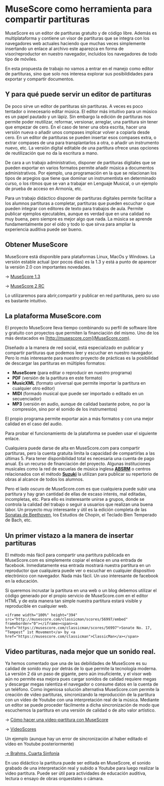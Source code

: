 # MuseScore como herramienta para compartir partituras

MuseScore es un editor de partituras gratuito y de código libre. Además es multiplataforma y contiene un visor de partituras que se integra con los navegadores web actuales haciendo que muchas veces simplemente insertando un enlace al archivo este aparezca en forma de visor/reproductor en nuestro navegador, incluidos los navegadores de todo tipo de móviles. 

En esta propuesta de trabajo no vamos a entrar en el manejo como editor de partituras, sino que solo nos interesa explorar sus posibildidades para exportar y compartir documentos. 

## Y para qué puede servir un editor de partituras

De poco sirve un editor de partituras sin partituras. A veces es poco tentador o innecesario editar música. El editor más intuitivo para un músico es un papel pautado y un lápiz. Sin embargo la edición de partituras nos permite poder reutilizar, reformar, versionar, arreglar, una partitura sin tener que empezar de cero. En el caso de tener una obra escrita, hacer una versión nueva o añadir unos compases implicar volver a copiarla desde cero. En un editor de partituras se pueden insertar esos compases extra, o extrar compases de una para transplantarlos a otra, o añadir un instrumento nuevo, etc. La versión digital editable de una partitura ofrece unas opciones de reutilización que no da la escritura a mano. 

De cara a un trabajo administrativo, disponer de partituras digitales que se pueden exportar en varios formatos permite añadir música a documentos administrativos. Por ejemplo, una programación en la que se relacionan los tipos de arpegios que tiene que dominar un instrumentista en determinado curso, o los ritmos que se van a trabajar en Lenguaje Musical, o un ejemplo de prueba de acceso en Armonía, etc. 

Para un trabajo didáctico disponer de partituras digitales permite facilitar a los alumnos partituras a completar, partituras que pueden escuchar o que pueden integrar con editores de texto para trabajos de aula. Permite publicar ejemplos ejecutables, aunque es verdad que en una calidad no muy buena, pero siempre es mejor algo que nada. La música se aprende fundamentalmente por el oído y todo lo que sirva para ampliar la experiencia auditiva puede ser bueno. 

## Obtener MuseScore

MuseScore está disponible para plataformas Linux, MacOs y Windows. La versión estable actual (por pocos días) es la 1.3 y está a punto de aparecer la versión 2.0 con importantes novedades. 

-> [MuseScore 1.3](https://musescore.org/en/download)

-> [MuseScore 2 RC](https://musescore.org/en/node/50486)

Lo utilizaremos para abrir,compartir y publicar en red partituras, pero su uso es bastante intuitivo. 

## La plataforma MuseScore.com

El proyecto MuseScore lleva tiempo combinando su perfil de software libre y gratuito con proyectos que permiten la financiación del mismo. Uno de los más destacados es [http://musescore.com](MuseScore.com). 

Diseñado a la manera de red social, está especializado en publicar y compartir partituras que podemos leer y escuchar en nuestro navegador. Pero lo más interesante para nuestro proyecto de prácticas es la posibilidad de descargar las partituras en múltiples formatos: 

- **MuseScore** (para editar o reproducir en nuestro programa)
- **PDF** (versión de la partitura en este formato)
- **MusicXML** (formato universal que permite importar la partitura en cualquier otro editor)
- **MIDI** (formado musical que puede ser importado o editado en un secuenciador)
- **MP3** (versión en audio, aunque de calidad bastante pobre, no por la compresión, sino por el sonido de los instrumentos)

El propio programa permite exportar aún a más formatos y con una mejor calidad en el caso del audio. 

Para probar el funcionamiento de la plataforma se pueden usar el siguiente enlace. 

[](https://musescore.com/classicman/scores/56997)

Cualquiera puede darse de alta en MuseScore.com para compartir partituras, pero la cuenta gratuita limita la capacidad de compartirlas a las últimas 5. Para tener disponibilidad total es necesaria una cuenta de pago anual. Es un recurso de financiación del proyecto. Algunas instituciones musicales como la red de escuelas de música inglesa [**ABSRM**](http://es.abrsm.org/en/home) o centros relacionados con el método [**Suzuki**](https://musescore.com/groups/2053) la utilizan para publicar su repertorio de obras al alcance de todos los alumnos. 

Pero el lado oscuro de MuseScore.com es que cualquiera puede subir una partitura y hay gran cantidad de ellas de escaso interés, mal editadas, incompletas, etc. Para ello es insteresante unirse a grupos, donde se controla la calidad del trabajo o seguir a usuarios que realizan una buena labor. Un proyecto muy interesante y útil es la edición completa de las [Sonatas de Beethoven](https://musescore.com/groups/the-beethoven-piano-sonatas), los Estudios de Chopin, el Teclado Bien Temperado de Bach, etc. 

## Un primer vistazo a la manera de insertar partituras 

El método más fácil para compartir una partitura publicada en MuseScore.com es simplemente copiar el enlace en una entrada de facebook. Inmediatamente esa entrada mostrará nuestra partitura en un reproductor que cualquiera puede ver o escuchar en cualquier dispositivo electrónico con navegador. Nada más fácil. Un uso interesante de facebook en la educación. 

Si queremos incrustar la partitura en una web o un blog debemos utilizar el código generado por el propio servicio de MuseScore.com en el editor HTML y de esta manera tan simple nuestra partitura estará visible y reproducible en cualquier web.

    <iframe width="100%" height="394" src="http://musescore.com/classicman/scores/56997/embed" frameborder="0"></iframe><span><a href="https://musescore.com/classicman/scores/56997">Sonate No. 17, “Tempest” 1st Movement</a> by <a href="https://musescore.com/classicman">ClassicMan</a></span> 
    
## Video partituras, nada mejor que un sonido real. 

Ya hemos comentado que una de las debilidades de MuseScore es su calidad de sonido muy por detrás de lo que permite la tecnología moderna. La versión 2 dá un paso de gigante, pero aún insuficiente, y el visor web aún no permite esa mejora pues cargar sonidos de calidad requiere megas y descargar megas ralentiza el navegador o consume datos en la cuenta de un teléfono. 
Como ingeniosa solución alternativa MuseScore.com permite la creación de video partituras, sincronizando la reproducción de la partitura con un vídeo de Youtube con una interpretación real de la música. Mediante un editor se puede proceder fácilmente a dicha sincronización de modo que escuchemos la partitura en una versión de calidad o de alto valor artístico. 

-> [Cómo hacer una video-partitura con MuseScore]()

-> [VideoScores](https://musescore.com/videoscores)

Un ejemplo (aunque hay un error de sincronización al haber editado el vídeo en Youtube posteriormente)

[-> Brahms, Cuarta Sinfonía](https://musescore.com/node/711741)

En uso didáctico la partitura puede ser editada en MuseScore, el sonido grabado de una interpretación real y subido a Youtube para luego realizar la video partitura. Puede ser útil para actividades de educación auditiva, lectura o ensayo de obras orquestales o cámara. 
